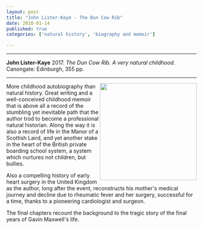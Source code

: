 ```yaml
---
layout: post
title: "John Lister-Kaye - The Dun Cow Rib"
date: 2018-01-14
published: true
categories: ['natural history', 'biography and memoir']

---
```



***
<b>John Lister-Kaye</b> 2017. _The Dun Cow Rib. A very natural childhood_. Canongate: Edinburgh, 355 pp.

***
<img align="right" width="256" src="https://d243y1uga1q3sn.cloudfront.net/assets/files/295579/the-dun-cow-rib-hardback-cover-9781786891457.600x0.jpg" alt="">  

More  childhood autobiography than natural history.  Great writing and a well-conceived childhood memoir that is above all a record of the stumbling yet inevitable path that the author trod to become a professional natural historian.  Along the way it is also a record of life in the Manor of a Scottish Laird, and yet another stake in the heart of the British private boarding school system, a system which nurtures not children, but bullies. 

Also a compelling history of early heart surgery in the United Kingdom as the author, long after the event, reconstructs his mother's medical journey and decline due to rheumatic fever and her surgery, successful for a time, thanks to a pioneering cardiologist and surgeon. 

The final chapters recount the background to the tragic story of the final years of Gavin Maxwell's life.


